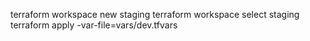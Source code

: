 terraform workspace new staging
terraform workspace select staging
terraform apply -var-file=vars/dev.tfvars